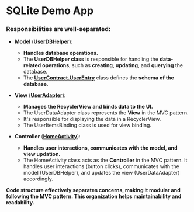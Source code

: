 SQLite Demo App
========

### Responsibilities are well-separated:

* **Model** (**[UserDBHelper](./app/src/main/java/com/example/sqliteapp/UserDBHelper.java)**):
  * **Handles database operations.**
  * The **UserDBHelper class** is responsible for handling the **data-related operations**, such as **creating**, **updating**, and **querying** the database.
  * The **[UserContract.UserEntry](./app/src/main/java/com/example/sqliteapp/UserContract.java)** class defines the **schema of the database**.
    
* **View** (**[UserAdapter](./app/src/main/java/com/example/sqliteapp/UserAdapter.java)**):
  * **Manages the RecyclerView and binds data to the UI.**
  * The UserDataAdapter class represents the **View** in the MVC pattern.
  * It's responsible for displaying the data in a RecyclerView.
  * The UserItemsBinding class is used for view binding.
    
* **Controller** (**[HomeActivity](./app/src/main/java/com/example/sqliteapp/HomeActivity.java)**):
  * **Handles user interactions, communicates with the model, and view updation.**
  * The HomeActivity class acts as the **Controller** in the MVC pattern. It handles user interactions (button clicks), communicates with the model (UserDBHelper), and updates the view (UserDataAdapter) accordingly.

**Code structure effectively separates concerns, making it modular and following the MVC pattern. This organization helps maintainability and readability.**
